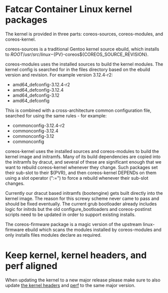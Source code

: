 # Fatcar Container Linux kernel packages

The kernel is provided in three parts: coreos-sources, coreos-modules,
and coreos-kernel.

coreos-sources is a traditional Gentoo kernel source ebuild, which
installs to ${ROOT}/usr/src/linux-${PV}-coreos${COREOS_SOURCE_REVISION}.

coreos-modules uses the installed sources to build the kernel modules.
The kernel config is searched for in the files directory based
on the ebuild version and revision. For example version 3.12.4-r2:
 - amd64_defconfig-3.12.4-r2
 - amd64_defconfig-3.12.4
 - amd64_defconfig-3.12
 - amd64_defconfig

This is combined with a cross-architecture common configuration file, searched
for using the same rules - for example:
 - commonconfig-3.12.4-r2
 - commonconfig-3.12.4
 - commonconfig-3.12
 - commonconfig

coreos-kernel uses the installed sources and coreos-modules to build the
kernel image and initramfs. Many of its build dependencies are copied into
the initramfs by dracut, and several of these are significant enough that we
want to rebuild coreos-kernel whenever they change. Such packages set their
sub-slot to their ${PVR}, and then coreos-kernel DEPENDs on them using a
slot operator (":=") to force a rebuild whenever their sub-slot changes.

Currently our dracut based initramfs (bootengine) gets built directly into
the kernel image. The reason for this screwy scheme never came to pass and
should be fixed eventually. The current grub bootloader already includes
logic for initrds but the old configure_bootloaders and coreos-postinst
scripts need to be updated in order to support existing installs.

The coreos-firmware package is a magic version of the upstream
linux-firmware ebuild which scans the modules installed by coreos-modules
and only installs files modules declare as required.

# Keep kernel, kernel headers, and perf aligned

When updating the kernel to a new major release please make sure to also update
[the kernel headers](https://github.com/flatcar-linux/portage-stable/tree/main/sys-kernel/linux-headers)
and
[perf](https://github.com/flatcar-linux/portage-stable/tree/main/dev-util/perf)
to the same major version.
